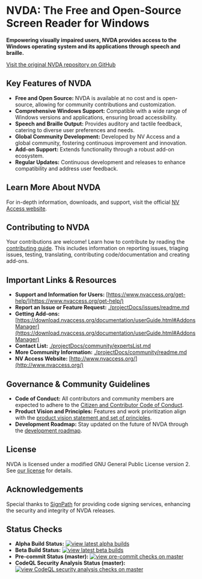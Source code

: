 # NVDA: The Free and Open-Source Screen Reader for Windows

**Empowering visually impaired users, NVDA provides access to the Windows operating system and its applications through speech and braille.**

[Visit the original NVDA repository on GitHub](https://github.com/nvaccess/nvda)

## Key Features of NVDA

*   **Free and Open Source:**  NVDA is available at no cost and is open-source, allowing for community contributions and customization.
*   **Comprehensive Windows Support:** Compatible with a wide range of Windows versions and applications, ensuring broad accessibility.
*   **Speech and Braille Output:**  Provides auditory and tactile feedback, catering to diverse user preferences and needs.
*   **Global Community Development:**  Developed by NV Access and a global community, fostering continuous improvement and innovation.
*   **Add-on Support:** Extends functionality through a robust add-on ecosystem.
*   **Regular Updates:** Continuous development and releases to enhance compatibility and address user feedback.

## Learn More About NVDA

For in-depth information, downloads, and support, visit the official [NV Access website](http://www.nvaccess.org/).

## Contributing to NVDA

Your contributions are welcome! Learn how to contribute by reading the [contributing guide](./.github/CONTRIBUTING.md).
This includes information on reporting issues, triaging issues, testing, translating, contributing code/documentation and creating add-ons.

## Important Links & Resources

*   **Support and Information for Users:** [https://www.nvaccess.org/get-help/](https://www.nvaccess.org/get-help/)
*   **Report an Issue or Feature Request:**  [./projectDocs/issues/readme.md](https://github.com/nvaccess/nvda/blob/master/projectDocs/issues/readme.md)
*   **Getting Add-ons:** [https://download.nvaccess.org/documentation/userGuide.html#AddonsManager](https://download.nvaccess.org/documentation/userGuide.html#AddonsManager)
*   **Contact List:** [./projectDocs/community/expertsList.md](https://github.com/nvaccess/nvda/blob/master/projectDocs/community/expertsList.md)
*   **More Community Information:** [./projectDocs/community/readme.md](https://github.com/nvaccess/nvda/blob/master/projectDocs/community/readme.md)
*   **NV Access Website:** [http://www.nvaccess.org/](http://www.nvaccess.org/)

## Governance & Community Guidelines

*   **Code of Conduct:**  All contributors and community members are expected to adhere to the [Citizen and Contributor Code of Conduct](CODE_OF_CONDUCT.md).
*   **Product Vision and Principles:**  Features and work prioritization align with the [product vision statement and set of principles](./projectDocs/product_vision.md).
*   **Development Roadmap:**  Stay updated on the future of NVDA through the [development roadmap](https://www.nvaccess.org/post/nvda-roadmap/).

## License

NVDA is licensed under a modified GNU General Public License version 2.  See [our license](./copying.txt) for details.

## Acknowledgements

Special thanks to [SignPath](https://www.signpath.io/) for providing code signing services, enhancing the security and integrity of NVDA releases.

## Status Checks

*   **Alpha Build Status:** [![view latest alpha builds](https://ci.appveyor.com/api/projects/status/sqeer6p8lc80lvqe/branch/master?svg=true)](https://ci.appveyor.com/project/NVAccess/nvda/branch/master)
*   **Beta Build Status:** [![view latest beta builds](https://ci.appveyor.com/api/projects/status/sqeer6p8lc80lvqe/branch/beta?svg=true)](https://ci.appveyor.com/project/NVAccess/nvda/branch/beta)
*   **Pre-commit Status (master):** [![view pre-commit checks on master](https://results.pre-commit.ci/badge/github/nvaccess/nvda/master.svg)](https://results.pre-commit.ci/latest/github/nvaccess/nvda/master)
*   **CodeQL Security Analysis Status (master):** [![view CodeQL security analysis checks on master](https://github.com/nvaccess/nvda/actions/workflows/github-code-scanning/codeql/badge.svg?branch=master)](https://github.com/nvaccess/nvda/actions/workflows/github-code-scanning/codeql?query=branch%3Amaster)
